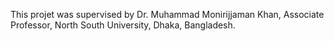 This projet was supervised by Dr. Muhammad Monirijjaman Khan, Associate Professor, North South University, Dhaka, Bangladesh.


